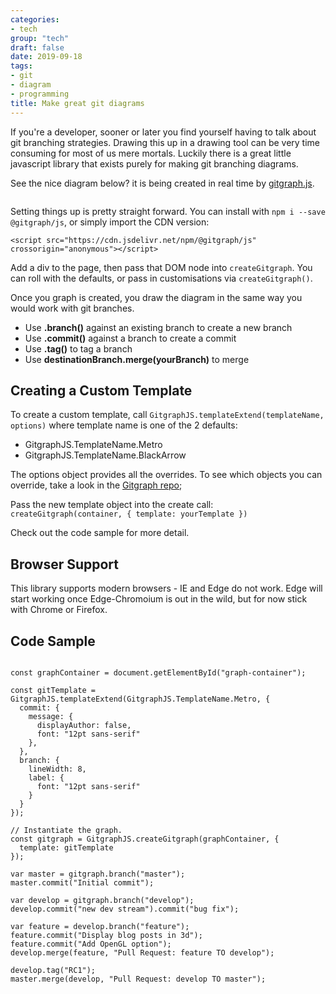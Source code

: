 ```yaml
---
categories:
- tech
group: "tech"
draft: false
date: 2019-09-18
tags:
- git
- diagram
- programming
title: Make great git diagrams
---
```


If you're a developer, sooner or later you find yourself having to talk about git branching strategies. Drawing this up in a drawing tool can be very time consuming for most of us mere mortals. Luckily there is a great little javascript library that exists purely for making git branching diagrams.

<!--more-->

See the nice diagram below? it is being created in real time by [gitgraph.js](https://github.com/nicoespeon/gitgraph.js).

<script src="https://cdn.jsdelivr.net/npm/@gitgraph/js" crossorigin="anonymous"></script>
<div id="graph-container" class="add-scroll" style="overflow-x: scroll"></div>

<script>

const graphContainer = document.getElementById("graph-container");

const gitTemplate = GitgraphJS.templateExtend(GitgraphJS.TemplateName.Metro, {
  colors:  ["#979797", "#008fb5", "#009900"],
  commit: {
    message: {
      displayAuthor: false,
      font: "12pt sans-serif",
      displayHash: false
    },
  },
  branch: {
    lineWidth: 8,
    label: {
      font: "12pt sans-serif"
    }
  }
});

// Instantiate the graph.
const gitgraph = GitgraphJS.createGitgraph(graphContainer, {
  template: gitTemplate,
  orientation: "vertical"
});

var master = gitgraph.branch("master");
master.commit("Initial commit");

var develop = gitgraph.branch("develop");
develop.commit("new dev stream").commit("bug fix");

var feature = develop.branch("feature");
feature.commit("Display blog posts in 3d");
feature.commit("Add OpenGL option");
develop.merge(feature, "Pull Request: feature TO develop");

develop.tag("RC1");
master.merge(develop, "Pull Request: develop TO master");


// var m = gitgraph.branch("master");
// var prod = m.branch("production");

// prod.commit("prod commit");

// var iref = prod.branch("1909-q3-iref");
// iref.commit("iref bug fix");
// iref.commit("iref bug fix");

// var mergeb = iref.branch("merges/1909-q3-iref/production-20190916");
// mergeb.commit("");
// mergeb.merge(prod, "merge from production");
// iref.merge(mergeb, "Pull Request back to IREF");

// iref.commit("bug fix");

// prod.commit("prod commit");



</script>

Setting things up is pretty straight forward. You can install with `npm i --save @gitgraph/js`, or simply import the CDN version: 

`<script src="https://cdn.jsdelivr.net/npm/@gitgraph/js" crossorigin="anonymous"></script>`

Add a div to the page, then pass that DOM node into `createGitgraph`. You can roll with the defaults, or pass in customisations via `createGitgraph()`.

Once you graph is created, you draw the diagram in the same way you would work with git branches. 

* Use **.branch()** against an existing branch to create a new branch
* Use **.commit()** against a branch to create a commit
* Use **.tag()** to tag a branch
* Use **destinationBranch.merge(yourBranch)** to merge

## Creating a Custom Template

To create a custom template, call `GitgraphJS.templateExtend(templateName, options)` where template name is one of the 2 defaults: 

- GitgraphJS.TemplateName.Metro
- GitgraphJS.TemplateName.BlackArrow

The options object provides all the overrides. To see which objects you can override, take a look in the [Gitgraph repo](https://github.com/nicoespeon/gitgraph.js/blob/master/packages/gitgraph-core/src/template.ts);

Pass the new template object into the create call: `createGitgraph(container, { template: yourTemplate })`

Check out the code sample for more detail.

## Browser Support

This library supports modern browsers - IE and Edge do not work. Edge will start working once Edge-Chromoium is out in the wild, but for now stick with Chrome or Firefox.

## Code Sample

<pre><code class="language-javascript">
const graphContainer = document.getElementById("graph-container");

const gitTemplate = GitgraphJS.templateExtend(GitgraphJS.TemplateName.Metro, {
  commit: {
    message: {
      displayAuthor: false,
      font: "12pt sans-serif"
    },
  },
  branch: {
    lineWidth: 8,
    label: {
      font: "12pt sans-serif"
    }
  }
});

// Instantiate the graph.
const gitgraph = GitgraphJS.createGitgraph(graphContainer, {
  template: gitTemplate
});

var master = gitgraph.branch("master");
master.commit("Initial commit");

var develop = gitgraph.branch("develop");
develop.commit("new dev stream").commit("bug fix");

var feature = develop.branch("feature");
feature.commit("Display blog posts in 3d");
feature.commit("Add OpenGL option");
develop.merge(feature, "Pull Request: feature TO develop");

develop.tag("RC1");
master.merge(develop, "Pull Request: develop TO master");
</code></pre>